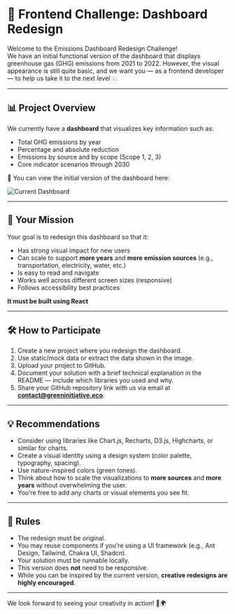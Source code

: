 # 🌿 Frontend Challenge: Dashboard Redesign

Welcome to the Emissions Dashboard Redesign Challenge!  
We have an initial functional version of the dashboard that displays greenhouse gas (GHG) emissions from 2021 to 2022. However, the visual appearance is still quite basic, and we want you — as a frontend developer — to help us take it to the next level 💡.

---

## 📊 Project Overview

We currently have a **dashboard** that visualizes key information such as:

- Total GHG emissions by year  
- Percentage and absolute reduction  
- Emissions by source and by scope (Scope 1, 2, 3)  
- Core indicator scenarios through 2030  

📌 You can view the initial version of the dashboard here:

![Current Dashboard](https://cdn.discordapp.com/attachments/735013655879483402/1374098812733489332/dashboard-calculator-crop.png?ex=682cd0be&is=682b7f3e&hm=cf97a547f504c06e12a172720e863ee6a6d5a140d24b4d2f7d3b6a6b7052dab2&)

---

## 🧩 Your Mission

Your goal is to redesign this dashboard so that it:

- Has strong visual impact for new users  
- Can scale to support **more years** and **more emission sources** (e.g., transportation, electricity, water, etc.)  
- Is easy to read and navigate  
- Works well across different screen sizes (responsive)  
- Follows accessibility best practices  

**It must be built using React**

---

## 🛠️ How to Participate

1. Create a new project where you redesign the dashboard.  
2. Use static/mock data or extract the data shown in the image.  
3. Upload your project to GitHub.  
4. Document your solution with a brief technical explanation in the README — include which libraries you used and why.  
5. Share your GitHub repository link with us via email at **contact@greeninitiative.eco**.  

---

## 💡 Recommendations

- Consider using libraries like Chart.js, Recharts, D3.js, Highcharts, or similar for charts.  
- Create a visual identity using a design system (color palette, typography, spacing).  
- Use nature-inspired colors (green tones).  
- Think about how to scale the visualizations to **more sources** and **more years** without overwhelming the user.  
- You’re free to add any charts or visual elements you see fit.  

---

## 📜 Rules

- The redesign must be original.  
- You may reuse components if you're using a UI framework (e.g., Ant Design, Tailwind, Chakra UI, Shadcn).  
- Your solution must be runnable locally.  
- This version does **not** need to be responsive.  
- While you can be inspired by the current version, **creative redesigns are highly encouraged**.  

---

We look forward to seeing your creativity in action! 🚀🌍

